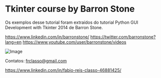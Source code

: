 Tkinter course by Barron Stone
==============================
Os exemplos desse tutorial foram extraídos do tutorial Python GUI Development with Tkinter 2014 de
Barron Stone.

https://www.linkedin.com/in/barronstone/
https://twitter.com/barronstone?lang=en
https://www.youtube.com/user/barronstone/videos


![Image]()


Contatos: frclasso@gmail.com

https://www.linkedin.com/in/fabio-reis-classo-46881425/

